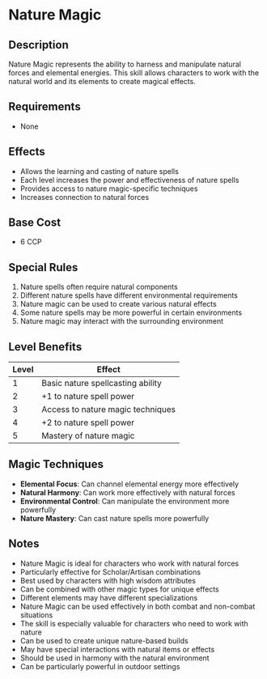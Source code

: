 # Nature Magic

## Description
Nature Magic represents the ability to harness and manipulate natural forces and elemental energies. This skill allows characters to work with the natural world and its elements to create magical effects.

## Requirements
- None

## Effects
- Allows the learning and casting of nature spells
- Each level increases the power and effectiveness of nature spells
- Provides access to nature magic-specific techniques
- Increases connection to natural forces

## Base Cost
- 6 CCP

## Special Rules
1. Nature spells often require natural components
2. Different nature spells have different environmental requirements
3. Nature magic can be used to create various natural effects
4. Some nature spells may be more powerful in certain environments
5. Nature magic may interact with the surrounding environment

## Level Benefits
| Level | Effect |
|-------|--------|
| 1 | Basic nature spellcasting ability |
| 2 | +1 to nature spell power |
| 3 | Access to nature magic techniques |
| 4 | +2 to nature spell power |
| 5 | Mastery of nature magic |

## Magic Techniques
- **Elemental Focus**: Can channel elemental energy more effectively
- **Natural Harmony**: Can work more effectively with natural forces
- **Environmental Control**: Can manipulate the environment more powerfully
- **Nature Mastery**: Can cast nature spells more powerfully

## Notes
- Nature Magic is ideal for characters who work with natural forces
- Particularly effective for Scholar/Artisan combinations
- Best used by characters with high wisdom attributes
- Can be combined with other magic types for unique effects
- Different elements may have different specializations
- Nature Magic can be used effectively in both combat and non-combat situations
- The skill is especially valuable for characters who need to work with nature
- Can be used to create unique nature-based builds
- May have special interactions with natural items or effects
- Should be used in harmony with the natural environment
- Can be particularly powerful in outdoor settings 